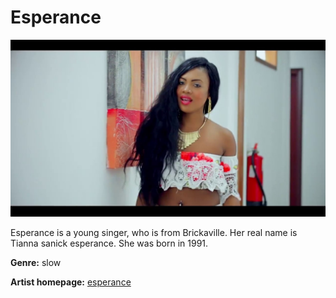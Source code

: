 # Esperance

![esperance](esperance.jpg)

Esperance is a young singer, who is from Brickaville. Her real name is Tianna sanick esperance. She was born in 1991.

**Genre:** slow

**Artist homepage:** [esperance](https://web.facebook.com/134241637292373/posts/biographie-mpanakanto-esperance)
